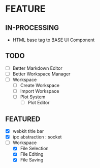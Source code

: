 # FEATURE

## IN-PROCESSING

 - HTML base tag to BASE UI Component

## TODO

 - [ ] Better Markdown Editor
 - [ ] Better Workspace Manager
 - [ ] Workspace
   - [ ] Create Workspace
   - [ ] Import Workspace
   - [ ] Plot System
     - [ ] Plot Editor

## FEATURED

 - [x] webkit title bar
 - [x] ipc abstraction : socket
 - [ ] Workspace
   - [x] File Selection
   - [x] File Editing
   - [x] File Saving
